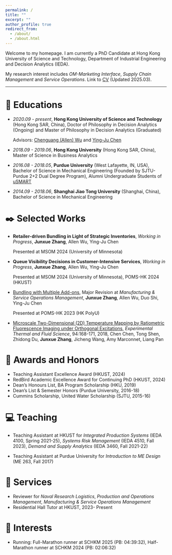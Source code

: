 ```yaml
---
permalink: /
title: ""
excerpt: ""
author_profile: true
redirect_from: 
  - /about/
  - /about.html
---
```


<!--{% if site.google_scholar_stats_use_cdn %}
{% assign gsDataBaseUrl = "https://cdn.jsdelivr.net/gh/" | append: site.repository | append: "@" %}
{% else %}
{% assign gsDataBaseUrl = "https://raw.githubusercontent.com/" | append: site.repository | append: "/" %}
{% endif %}
{% assign url = gsDataBaseUrl | append: "google-scholar-stats/gs_data_shieldsio.json" %}-->

<span class='anchor' id='about-me'></span>

Welcome to my homepage. I am currently a PhD Candidate at Hong Kong University of Science and Technology, Department of Industrial Engineering and Decision Analytics (IEDA).

My research interest includes *OM-Marketing Interface*, *Supply Chain Management* and *Service Operations*. Link to [CV](cv_junxue.pdf) (Updated 2025.03).

****
<!-- My research interest includes neural machine translation and computer vision. I have published more than 100 papers at the top international AI conferences with total <a href='https://scholar.google.com/citations?user=DhtAFkwAAAAJ'>google scholar citations <strong><span id='total_cit'>260000+</span></strong></a> (You can also use google scholar badge <a href='https://scholar.google.com/citations?user=DhtAFkwAAAAJ'><img src="https://img.shields.io/endpoint?url={{ url | url_encode }}&logo=Google%20Scholar&labelColor=f6f6f6&color=9cf&style=flat&label=citations"></a>). -->

# 📖 Educations
- *2020.09 - present*, **Hong Kong University of Science and Technology** (Hong Kong SAR, China), Doctor of Philosophy in Decision Analytics (Ongoing) and Master of Philosophy in Decision Analytics (Graduated)

  Advisors: [Chenguang (Allen) Wu](https://allenwu.people.ust.hk/) and [Ying-Ju Chen](https://imchen.people.ust.hk/)

- *2018.09 - 2019.06*, **Hong Kong University** (Hong Kong SAR, China), Master of Science in Business Analytics

- *2016.08 - 2018.05*, **Purdue University** (West Lafayette, IN, USA), Bachelor of Science in Mechanical Engineering (Founded by SJTU-Purdue 2+2 Dual Degree Program), Alumni Undergraduate Students of [uSMART](https://engineering.purdue.edu/uSMART/people)

- *2014.09 - 2018.06*, **Shanghai Jiao Tong University** (Shanghai, China), Bachelor of Science in Mechanical Engineering

# ✒️ Selected Works 


- **Retailer-driven Bundling in Light of Strategic Inventories**, *Working in Progress*, **Junxue Zhang**, Allen Wu, Ying-Ju Chen

  Presented at MSOM 2024 (University of Minnesota)

- **Queue Visibility Decisions in Customer-Intensive Services**, *Working in Progress*, **Junxue Zhang**, Allen Wu, Ying-Ju Chen

  Presented at MSOM 2024 (University of Minnesota), POMS-HK 2024 (HKUST)

- [Bundling with Multiple Add-ons](https://papers.ssrn.com/sol3/papers.cfm?abstract_id=4991578), Major Revision at *Manufacturing & Service Operations Management*, **Junxue Zhang**, Allen Wu, Duo Shi, Ying-Ju Chen

  Presented at POMS-HK 2023 (HK PolyU)

- [Microscale Two-Dimensional (2D) Temperature Mapping by Ratiometric Fluorescence Imaging under Orthogonal Excitations](https://www.sciencedirect.com/science/article/pii/S0894177718301821), *Experimental Thermal and Fluid Science*, 94:168-171, 2018, Chen Chen, Tong Shen, Zhidong Du, **Junxue Zhang**, Jicheng Wang, Amy Marconnet, Liang Pan

# 🥇 Awards and Honors
- Teaching Assistant Excellence Award (HKUST, 2024)
- RedBird Academic Excellence Award for Continuing PhD (HKUST, 2024)
- Dean’s Honours List, BA Program Scholarship (HKU, 2019)
- Dean’s List & Semester Honors (Purdue University, 2016-18)
- Cummins Scholarship, United Water Scholarship (SJTU, 2015-16)

# 💻 Teaching

- Teaching Assistant at HKUST for *Integrated Production Systems* (IEDA 4100, Spring 2021-25), *Systems Risk Management* (IEDA 4510, Fall 2023), *Demand and Supply Analytics* (IEDA 3460, Fall 2021-22)

- Teaching Assistant at Purdue University for *Introduction to ME Design* (ME 263, Fall 2017)


# 🧰 Services 
-  Reviewer for *Naval Research Logistics*, *Production and Operations Management*, *Manufacturing & Service Operations Management*
- Residential Hall Tutor at HKUST, 2023- Present

# 🧬 Interests
- Running: Full-Marathon runner at SCHKM 2025 (PB: 04:39:32), Half-Marathon runner at SCHKM 2024 (PB: 02:06:32)